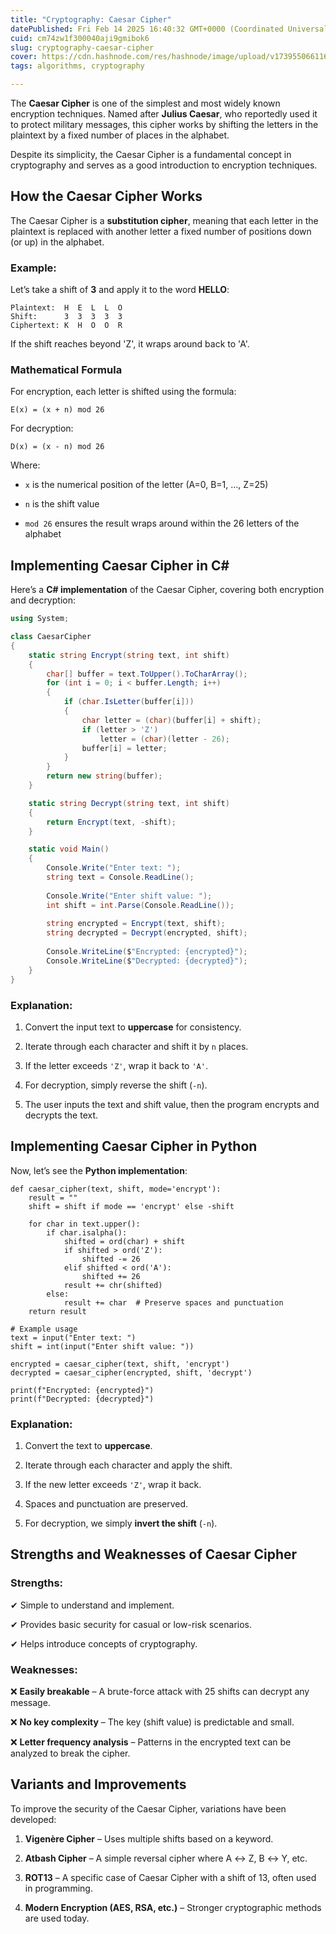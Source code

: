 ```yaml
---
title: "Cryptography: Caesar Cipher"
datePublished: Fri Feb 14 2025 16:40:32 GMT+0000 (Coordinated Universal Time)
cuid: cm74zw1f300040aji9gmibok6
slug: cryptography-caesar-cipher
cover: https://cdn.hashnode.com/res/hashnode/image/upload/v1739550661165/d30a9987-4d96-47e4-9f77-a061f1da50e6.jpeg
tags: algorithms, cryptography

---
```


The **Caesar Cipher** is one of the simplest and most widely known encryption techniques. Named after **Julius Caesar**, who reportedly used it to protect military messages, this cipher works by shifting the letters in the plaintext by a fixed number of places in the alphabet.

Despite its simplicity, the Caesar Cipher is a fundamental concept in cryptography and serves as a good introduction to encryption techniques.

## How the Caesar Cipher Works

The Caesar Cipher is a **substitution cipher**, meaning that each letter in the plaintext is replaced with another letter a fixed number of positions down (or up) in the alphabet.

### Example:

Let’s take a shift of **3** and apply it to the word **HELLO**:

```plaintext
Plaintext:  H  E  L  L  O
Shift:      3  3  3  3  3
Ciphertext: K  H  O  O  R
```

If the shift reaches beyond 'Z', it wraps around back to 'A'.

### Mathematical Formula

For encryption, each letter is shifted using the formula:

```plaintext
E(x) = (x + n) mod 26
```

For decryption:

```plaintext
D(x) = (x - n) mod 26
```

Where:

* `x` is the numerical position of the letter (A=0, B=1, ..., Z=25)
    
* `n` is the shift value
    
* `mod 26` ensures the result wraps around within the 26 letters of the alphabet
    

## Implementing Caesar Cipher in C#

Here’s a **C# implementation** of the Caesar Cipher, covering both encryption and decryption:

```csharp
using System;

class CaesarCipher
{
    static string Encrypt(string text, int shift)
    {
        char[] buffer = text.ToUpper().ToCharArray();
        for (int i = 0; i < buffer.Length; i++)
        {
            if (char.IsLetter(buffer[i]))
            {
                char letter = (char)(buffer[i] + shift);
                if (letter > 'Z')
                    letter = (char)(letter - 26);
                buffer[i] = letter;
            }
        }
        return new string(buffer);
    }

    static string Decrypt(string text, int shift)
    {
        return Encrypt(text, -shift);
    }

    static void Main()
    {
        Console.Write("Enter text: ");
        string text = Console.ReadLine();
        
        Console.Write("Enter shift value: ");
        int shift = int.Parse(Console.ReadLine());
        
        string encrypted = Encrypt(text, shift);
        string decrypted = Decrypt(encrypted, shift);
        
        Console.WriteLine($"Encrypted: {encrypted}");
        Console.WriteLine($"Decrypted: {decrypted}");
    }
}
```

### Explanation:

1. Convert the input text to **uppercase** for consistency.
    
2. Iterate through each character and shift it by `n` places.
    
3. If the letter exceeds `'Z'`, wrap it back to `'A'`.
    
4. For decryption, simply reverse the shift (`-n`).
    
5. The user inputs the text and shift value, then the program encrypts and decrypts the text.
    

## Implementing Caesar Cipher in Python

Now, let’s see the **Python implementation**:

```python-repl
def caesar_cipher(text, shift, mode='encrypt'):
    result = ""
    shift = shift if mode == 'encrypt' else -shift
    
    for char in text.upper():
        if char.isalpha():
            shifted = ord(char) + shift
            if shifted > ord('Z'):
                shifted -= 26
            elif shifted < ord('A'):
                shifted += 26
            result += chr(shifted)
        else:
            result += char  # Preserve spaces and punctuation
    return result

# Example usage
text = input("Enter text: ")
shift = int(input("Enter shift value: "))

encrypted = caesar_cipher(text, shift, 'encrypt')
decrypted = caesar_cipher(encrypted, shift, 'decrypt')

print(f"Encrypted: {encrypted}")
print(f"Decrypted: {decrypted}")
```

### Explanation:

1. Convert the text to **uppercase**.
    
2. Iterate through each character and apply the shift.
    
3. If the new letter exceeds `'Z'`, wrap it back.
    
4. Spaces and punctuation are preserved.
    
5. For decryption, we simply **invert the shift** (`-n`).
    

## Strengths and Weaknesses of Caesar Cipher

### **Strengths:**

✔ Simple to understand and implement.

✔ Provides basic security for casual or low-risk scenarios.

✔ Helps introduce concepts of cryptography.

### **Weaknesses:**

❌ **Easily breakable** – A brute-force attack with 25 shifts can decrypt any message.

❌ **No key complexity** – The key (shift value) is predictable and small.

❌ **Letter frequency analysis** – Patterns in the encrypted text can be analyzed to break the cipher.

## Variants and Improvements

To improve the security of the Caesar Cipher, variations have been developed:

1. **Vigenère Cipher** – Uses multiple shifts based on a keyword.
    
2. **Atbash Cipher** – A simple reversal cipher where A ↔ Z, B ↔ Y, etc.
    
3. **ROT13** – A specific case of Caesar Cipher with a shift of 13, often used in programming.
    
4. **Modern Encryption (AES, RSA, etc.)** – Stronger cryptographic methods are used today.